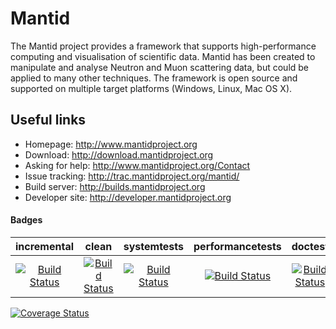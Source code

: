 Mantid
======

The Mantid project provides a framework that supports high-performance computing and visualisation of scientific data. Mantid has been created to manipulate and analyse Neutron and Muon scattering data, but could be applied to many other techniques. The framework is open source and supported on multiple target platforms (Windows, Linux, Mac OS X).

Useful links
------------
 * Homepage: http://www.mantidproject.org
 * Download: http://download.mantidproject.org
 * Asking for help: http://www.mantidproject.org/Contact
 * Issue tracking: http://trac.mantidproject.org/mantid/
 * Build server: http://builds.mantidproject.org
 * Developer site: http://developer.mantidproject.org

#### Badges

| incremental | clean | systemtests | performancetests | doctest | cppcheck | pylint | doxygen |
|:-----------:|:-----:|:-----------:|:----------------:|:-------:|----------|--------|---------|
|[![Build Status](http://builds.mantidproject.org/buildStatus/icon?job=master_incremental)](http://builds.mantidproject.org/job/master_incremental)             |[![Build Status](http://builds.mantidproject.org/buildStatus/icon?job=master_clean)](http://builds.mantidproject.org/job/master_clean/)     |[![Build Status](http://builds.mantidproject.org/buildStatus/icon?job=master_systemtests)](http://builds.mantidproject.org/job/master_systemtests)             |[![Build Status](http://builds.mantidproject.org/buildStatus/icon?job=performance_tests_master)](http://builds.mantidproject.org/job/performance_tests_master)                  |[![Build Status](http://builds.mantidproject.org/buildStatus/icon?job=master_doctest)](http://builds.mantidproject.org/job/master_doctest)         |[![Build Status](http://builds.mantidproject.org/buildStatus/icon?job=cppcheck_master)](http://builds.mantidproject.org/job/cppcheck_master)           |[![Build Status](http://builds.mantidproject.org/buildStatus/icon?job=pylint_master)](http://builds.mantidproject.org/job/pylint_master)        |[![Build Status](http://builds.mantidproject.org/buildStatus/icon?job=doxygen_master)](http://builds.mantidproject.org/job/doxygen_master/)         |


[![Coverage Status](https://coveralls.io/repos/mantidproject/mantid/badge.svg?branch=HEAD)](https://coveralls.io/r/mantidproject/mantid?branch=HEAD)
